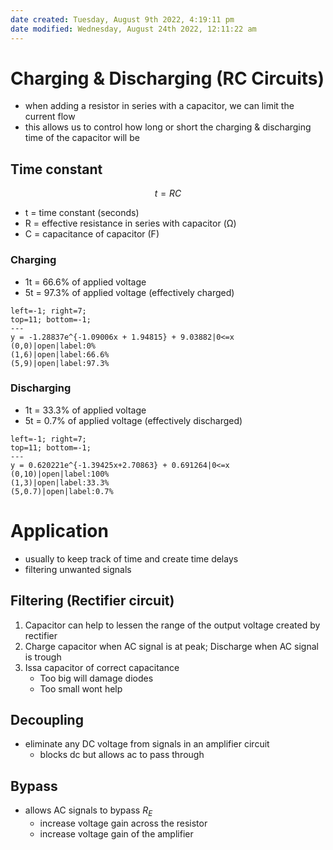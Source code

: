 ```yaml
---
date created: Tuesday, August 9th 2022, 4:19:11 pm
date modified: Wednesday, August 24th 2022, 12:11:22 am
---
```


# Charging & Discharging (RC Circuits)

- when adding a resistor in series with a capacitor, we can limit the current flow
- this allows us to control how long or short the charging & discharging time of the capacitor will be

## Time constant

$$ t = RC $$
- t = time constant (seconds)
- R = effective resistance in series with capacitor (Ω)
- C = capacitance of capacitor (F)

### Charging

- 1t = 66.6% of applied voltage
- 5t = 97.3% of applied voltage (effectively charged)

```desmos-graph
left=-1; right=7;
top=11; bottom=-1;
---
y = -1.28837e^{-1.09006x + 1.94815} + 9.03882|0<=x
(0,0)|open|label:0%
(1,6)|open|label:66.6%
(5,9)|open|label:97.3%
```

### Discharging

- 1t = 33.3% of applied voltage
- 5t = 0.7% of applied voltage (effectively discharged)

```desmos-graph
left=-1; right=7;
top=11; bottom=-1;
---
y = 0.620221e^{-1.39425x+2.70863} + 0.691264|0<=x
(0,10)|open|label:100%
(1,3)|open|label:33.3%
(5,0.7)|open|label:0.7%
```

# Application

- usually to keep track of time and create time delays
- filtering unwanted signals

## Filtering (Rectifier circuit)

1. Capacitor can help to lessen the range of the output voltage created by rectifier
2. Charge capacitor when AC signal is at peak; Discharge when AC signal is trough
3. Issa capacitor of correct capacitance
	- Too big will damage diodes
	- Too small wont help

## Decoupling

- eliminate any DC voltage from signals in an amplifier circuit
	- blocks dc but allows ac to pass through

## Bypass

- allows AC signals to bypass $R_E$
	- increase voltage gain across the resistor
	- increase voltage gain of the amplifier
